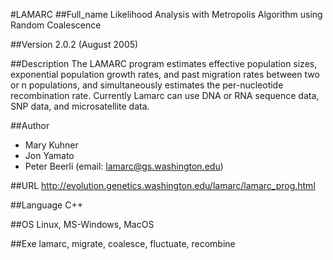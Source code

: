 #LAMARC
##Full_name
Likelihood Analysis with Metropolis Algorithm using Random Coalescence

##Version
2.0.2 (August 2005)

##Description
The LAMARC program estimates effective population sizes, exponential population growth rates, and past migration rates between two or n populations, and simultaneously estimates the per-nucleotide recombination rate. Currently Lamarc can use DNA or RNA sequence data, SNP data, and microsatellite data.

##Author
* Mary Kuhner
* Jon Yamato
* Peter Beerli (email: lamarc@gs.washington.edu)

##URL
http://evolution.genetics.washington.edu/lamarc/lamarc_prog.html

##Language
C++

##OS
Linux, MS-Windows, MacOS

##Exe
lamarc, migrate, coalesce, fluctuate, recombine

